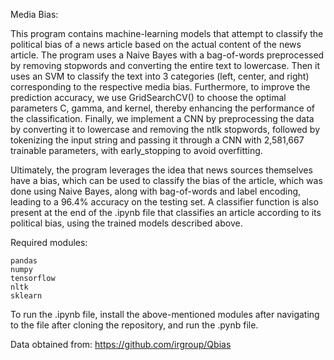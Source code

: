 Media Bias:

This program contains machine-learning models that attempt to classify the political bias of a news article based on the actual content of the news article. The program uses a Naive Bayes with a bag-of-words preprocessed by removing stopwords and converting the entire text to lowercase. Then it uses an SVM to classify the text into 3 categories (left, center, and right) corresponding to the respective media bias. Furthermore, to improve the prediction accuracy, we use GridSearchCV() to choose the optimal parameters C, gamma, and kernel, thereby enhancing the performance of the classification. Finally, we implement a CNN by preprocessing the data by converting it to lowercase and removing the ntlk stopwords, followed by tokenizing the input string and passing it through a CNN with 2,581,667 trainable parameters, with early_stopping to avoid overfitting.

Ultimately, the program leverages the idea that news sources themselves have a bias, which can be used to classify the bias of the article, which was done using Naive Bayes, along with bag-of-words and label encoding, leading to a 96.4% accuracy on the testing set. A classifier function is also present at the end of the .ipynb file that classifies an article according to its political bias, using the trained models described above.

Required modules:

    pandas
    numpy
    tensorflow
    nltk
    sklearn

To run the .ipynb file, install the above-mentioned modules after navigating to the file after cloning the repository, and run the .pynb file.

Data obtained from: https://github.com/irgroup/Qbias
